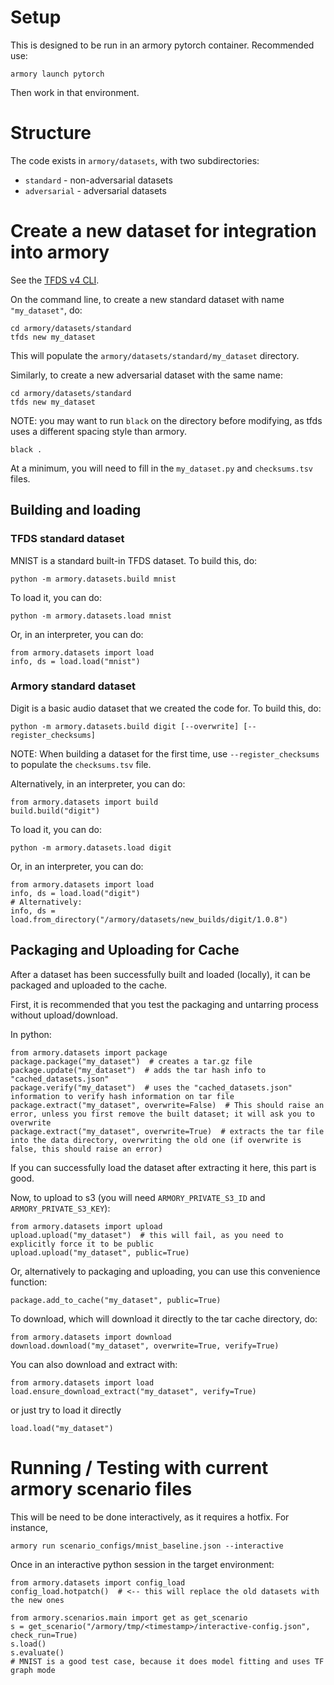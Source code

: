 # Setup

This is designed to be run in an armory pytorch container.
Recommended use:
```
armory launch pytorch
```
Then work in that environment.

# Structure

The code exists in `armory/datasets`, with two subdirectories:
- `standard` - non-adversarial datasets
- `adversarial` - adversarial datasets

# Create a new dataset for integration into armory

See the [TFDS v4 CLI](https://www.tensorflow.org/datasets/cli).

On the command line, to create a new standard dataset with name `"my_dataset"`, do:
```
cd armory/datasets/standard
tfds new my_dataset
```
This will populate the `armory/datasets/standard/my_dataset` directory.

Similarly, to create a new adversarial dataset with the same name:
```
cd armory/datasets/standard
tfds new my_dataset
```

NOTE: you may want to run `black` on the directory before modifying, as tfds uses a different spacing style than armory.
```
black .
```

At a minimum, you will need to fill in the `my_dataset.py` and `checksums.tsv` files.

## Building and loading

### TFDS standard dataset

MNIST is a standard built-in TFDS dataset. To build this, do:
```
python -m armory.datasets.build mnist
```

To load it, you can do:
```
python -m armory.datasets.load mnist
```

Or, in an interpreter, you can do:
```
from armory.datasets import load
info, ds = load.load("mnist")
```

### Armory standard dataset

Digit is a basic audio dataset that we created the code for. To build this, do:
```
python -m armory.datasets.build digit [--overwrite] [--register_checksums]
```
NOTE: When building a dataset for the first time, use `--register_checksums` to populate the `checksums.tsv` file.

Alternatively, in an interpreter, you can do:
```
from armory.datasets import build
build.build("digit")
```

To load it, you can do:
```
python -m armory.datasets.load digit
```

Or, in an interpreter, you can do:
```
from armory.datasets import load
info, ds = load.load("digit")
# Alternatively:
info, ds = load.from_directory("/armory/datasets/new_builds/digit/1.0.8")
```

## Packaging and Uploading for Cache

After a dataset has been successfully built and loaded (locally), it can be packaged and uploaded to the cache.

First, it is recommended that you test the packaging and untarring process without upload/download.

In python:
```
from armory.datasets import package
package.package("my_dataset")  # creates a tar.gz file
package.update("my_dataset")  # adds the tar hash info to "cached_datasets.json"
package.verify("my_dataset")  # uses the "cached_datasets.json" information to verify hash information on tar file
package.extract("my_dataset", overwrite=False)  # This should raise an error, unless you first remove the built dataset; it will ask you to overwrite
package.extract("my_dataset", overwrite=True)  # extracts the tar file into the data directory, overwriting the old one (if overwrite is false, this should raise an error)
```

If you can successfully load the dataset after extracting it here, this part is good.

Now, to upload to s3 (you will need `ARMORY_PRIVATE_S3_ID` and `ARMORY_PRIVATE_S3_KEY`):
```
from armory.datasets import upload
upload.upload("my_dataset")  # this will fail, as you need to explicitly force it to be public
upload.upload("my_dataset", public=True)
```

Or, alternatively to packaging and uploading, you can use this convenience function:
```
package.add_to_cache("my_dataset", public=True)
```

To download, which will download it directly to the tar cache directory, do:
```
from armory.datasets import download
download.download("my_dataset", overwrite=True, verify=True)
```

You can also download and extract with:
```
from armory.datasets import load
load.ensure_download_extract("my_dataset", verify=True)
```
or just try to load it directly
```
load.load("my_dataset")
```

# Running / Testing with current armory scenario files

This will be need to be done interactively, as it requires a hotfix.
For instance,
```
armory run scenario_configs/mnist_baseline.json --interactive
```
Once in an interactive python session in the target environment:
```
from armory.datasets import config_load
config_load.hotpatch()  # <-- this will replace the old datasets with the new ones

from armory.scenarios.main import get as get_scenario
s = get_scenario("/armory/tmp/<timestamp>/interactive-config.json", check_run=True)
s.load()
s.evaluate()
# MNIST is a good test case, because it does model fitting and uses TF graph mode
```

